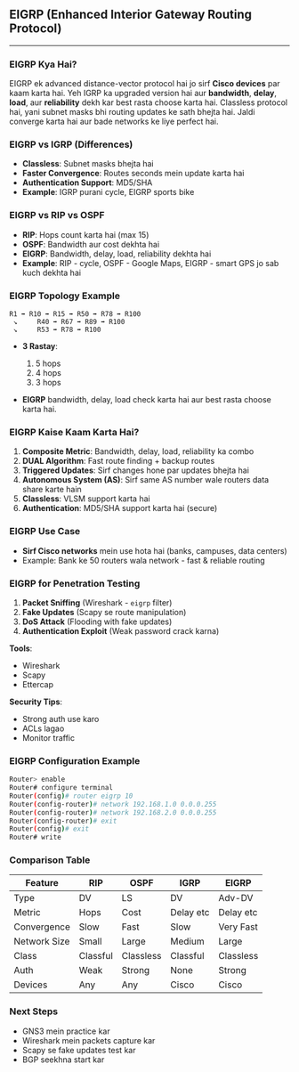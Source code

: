## EIGRP (Enhanced Interior Gateway Routing Protocol)
---

### EIGRP Kya Hai?

EIGRP ek advanced distance-vector protocol hai jo sirf **Cisco devices** par kaam karta hai. Yeh IGRP ka upgraded version hai aur **bandwidth**, **delay**, **load**, aur **reliability** dekh kar best rasta choose karta hai. Classless protocol hai, yani subnet masks bhi routing updates ke sath bhejta hai. Jaldi converge karta hai aur bade networks ke liye perfect hai.

### EIGRP vs IGRP (Differences)

* **Classless**: Subnet masks bhejta hai
* **Faster Convergence**: Routes seconds mein update karta hai
* **Authentication Support**: MD5/SHA
* **Example**: IGRP purani cycle, EIGRP sports bike

### EIGRP vs RIP vs OSPF

* **RIP**: Hops count karta hai (max 15)
* **OSPF**: Bandwidth aur cost dekhta hai
* **EIGRP**: Bandwidth, delay, load, reliability dekhta hai
* **Example**: RIP - cycle, OSPF - Google Maps, EIGRP - smart GPS jo sab kuch dekhta hai

### EIGRP Topology Example

```
R1 ➡️ R10 ➡️ R15 ➡️ R50 ➡️ R78 ➡️ R100
 ↘️     R40 ➡️ R67 ➡️ R89 ➡️ R100
 ↘️     R53 ➡️ R78 ➡️ R100
```

* **3 Rastay**:

  1. 5 hops
  2. 4 hops
  3. 3 hops
* **EIGRP** bandwidth, delay, load check karta hai aur best rasta choose karta hai.

### EIGRP Kaise Kaam Karta Hai?

1. **Composite Metric**: Bandwidth, delay, load, reliability ka combo
2. **DUAL Algorithm**: Fast route finding + backup routes
3. **Triggered Updates**: Sirf changes hone par updates bhejta hai
4. **Autonomous System (AS)**: Sirf same AS number wale routers data share karte hain
5. **Classless**: VLSM support karta hai
6. **Authentication**: MD5/SHA support karta hai (secure)

### EIGRP Use Case

* **Sirf Cisco networks** mein use hota hai (banks, campuses, data centers)
* Example: Bank ke 50 routers wala network - fast & reliable routing

### EIGRP for Penetration Testing

1. **Packet Sniffing** (Wireshark - `eigrp` filter)
2. **Fake Updates** (Scapy se route manipulation)
3. **DoS Attack** (Flooding with fake updates)
4. **Authentication Exploit** (Weak password crack karna)

**Tools**:

* Wireshark
* Scapy
* Ettercap

**Security Tips**:

* Strong auth use karo
* ACLs lagao
* Monitor traffic

### EIGRP Configuration Example

```bash
Router> enable
Router# configure terminal
Router(config)# router eigrp 10
Router(config-router)# network 192.168.1.0 0.0.0.255
Router(config-router)# network 192.168.2.0 0.0.0.255
Router(config-router)# exit
Router(config)# exit
Router# write
```

### Comparison Table

| Feature      | RIP      | OSPF      | IGRP      | EIGRP     |
| ------------ | -------- | --------- | --------- | --------- |
| Type         | DV       | LS        | DV        | Adv-DV    |
| Metric       | Hops     | Cost      | Delay etc | Delay etc |
| Convergence  | Slow     | Fast      | Slow      | Very Fast |
| Network Size | Small    | Large     | Medium    | Large     |
| Class        | Classful | Classless | Classful  | Classless |
| Auth         | Weak     | Strong    | None      | Strong    |
| Devices      | Any      | Any       | Cisco     | Cisco     |

### Next Steps

* GNS3 mein practice kar
* Wireshark mein packets capture kar
* Scapy se fake updates test kar
* BGP seekhna start kar
